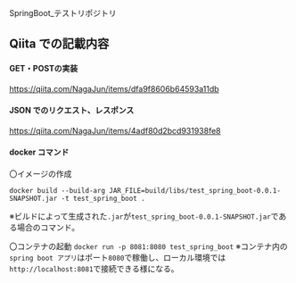 SpringBoot_テストリポジトリ

## Qiita での記載内容

#### GET・POSTの実装

https://qiita.com/NagaJun/items/dfa9f8606b64593a11db

#### JSON でのリクエスト、レスポンス

https://qiita.com/NagaJun/items/4adf80d2bcd931938fe8


#### docker コマンド
〇イメージの作成
```
docker build --build-arg JAR_FILE=build/libs/test_spring_boot-0.0.1-SNAPSHOT.jar -t test_spring_boot .
```
※ビルドによって生成された`.jar`が`test_spring_boot-0.0.1-SNAPSHOT.jar`である場合のコマンド。

〇コンテナの起動
`docker run -p 8081:8080 test_spring_boot`
※コンテナ内の`spring boot アプリ`はポート`8080`で稼働し、ローカル環境では`http://localhost:8081`で接続できる様になる。

